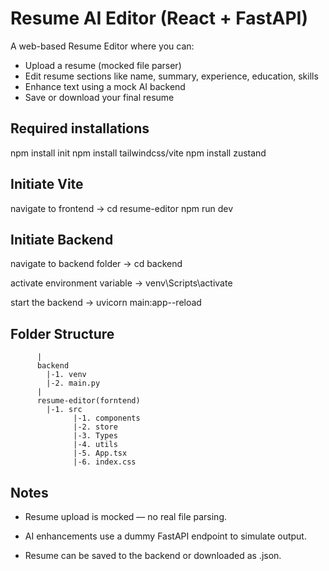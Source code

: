 # Resume AI Editor (React + FastAPI)

A web-based Resume Editor where you can:
- Upload a resume (mocked file parser)
- Edit resume sections like name, summary, experience, education, skills
- Enhance text using a mock AI backend
- Save or download your final resume

## Required installations

npm install init
npm install tailwindcss/vite
npm install zustand

## Initiate Vite

navigate to frontend -> cd resume-editor
npm run dev

## Initiate Backend

navigate to backend folder -> cd backend

activate environment variable -> venv\Scripts\activate

start the backend -> uvicorn main:app--reload


## Folder Structure
 
```resume-ai-editor
      |
      backend 
        |-1. venv
        |-2. main.py
      |
      resume-editor(forntend) 
        |-1. src
              |-1. components
              |-2. store
              |-3. Types
              |-4. utils
              |-5. App.tsx
              |-6. index.css
```

## Notes
 - Resume upload is mocked — no real file parsing.

 - AI enhancements use a dummy FastAPI endpoint to simulate output.

 - Resume can be saved to the backend or downloaded as .json.
